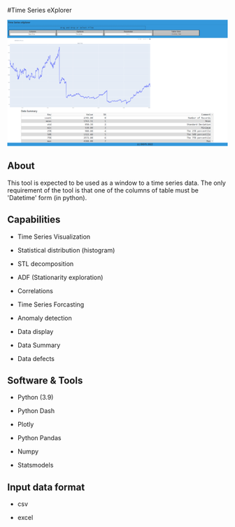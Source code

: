 #Time Series eXplorer  

![TSXplore v1.0](TSXplore.png)


## About 
This tool is expected to be used as a window to a time series data. The only requirement
of the tool is that one of the columns of table must be 'Datetime' form (in python).

## Capabilities 

- Time Series Visualization 

- Statistical distribution (histogram)

- STL decomposition 

- ADF (Stationarity exploration)

- Correlations 

- Time Series Forcasting 

- Anomaly detection 

- Data display 

- Data Summary 

- Data defects 

## Software & Tools 

-  Python (3.9) 

- Python Dash 

- Plotly 

- Python  Pandas

- Numpy 

- Statsmodels

## Input data format 

-  csv 

- excel 









